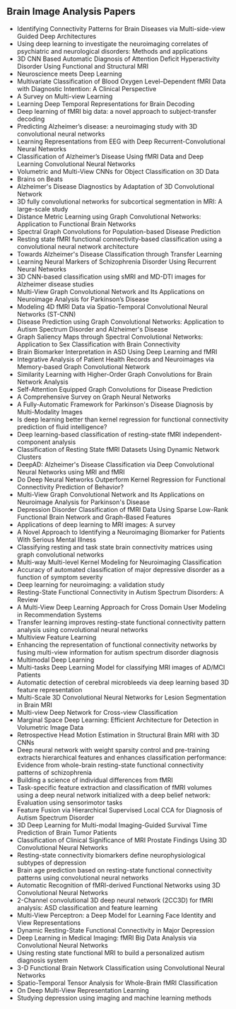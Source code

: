 <h2>Brain Image Analysis Papers </h2>


<ul>

                             

 <li><a target="_blank" href="https://github.com/manjunath5496/Brain-Image-Analysis-Papers/blob/master/br(1).pdf" style="text-decoration:none;">Identifying Connectivity Patterns for Brain Diseases via Multi-side-view Guided Deep Architectures</a></li>

 <li><a target="_blank" href="https://github.com/manjunath5496/Brain-Image-Analysis-Papers/blob/master/br(2).pdf" style="text-decoration:none;">Using deep learning to investigate the neuroimaging correlates of psychiatric and neurological disorders: Methods and applications</a></li>

<li><a target="_blank" href="https://github.com/manjunath5496/Brain-Image-Analysis-Papers/blob/master/br(3).pdf" style="text-decoration:none;">3D CNN Based Automatic Diagnosis of Attention Deficit Hyperactivity Disorder Using Functional and Structural MRI</a></li>
 <li><a target="_blank" href="https://github.com/manjunath5496/Brain-Image-Analysis-Papers/blob/master/br(4).pdf" style="text-decoration:none;">Neuroscience meets Deep Learning</a></li>                              
<li><a target="_blank" href="https://github.com/manjunath5496/Brain-Image-Analysis-Papers/blob/master/br(5).pdf" style="text-decoration:none;">Multivariate Classification of Blood Oxygen Level–Dependent fMRI Data with Diagnostic Intention: A Clinical Perspective</a></li>
<li><a target="_blank" href="https://github.com/manjunath5496/Brain-Image-Analysis-Papers/blob/master/br(6).pdf" style="text-decoration:none;">A Survey on Multi-view Learning</a></li>
 <li><a target="_blank" href="https://github.com/manjunath5496/Brain-Image-Analysis-Papers/blob/master/br(7).pdf" style="text-decoration:none;">Learning Deep Temporal Representations for Brain Decoding</a></li>

 <li><a target="_blank" href="https://github.com/manjunath5496/Brain-Image-Analysis-Papers/blob/master/br(8).pdf" style="text-decoration:none;"> Deep learning of fMRI big data: a novel approach to subject-transfer decoding </a></li>
   <li><a target="_blank" href="https://github.com/manjunath5496/Brain-Image-Analysis-Papers/blob/master/br(9).pdf" style="text-decoration:none;">Predicting Alzheimer’s disease: a neuroimaging study with 3D convolutional neural networks</a></li>
  
   
 <li><a target="_blank" href="https://github.com/manjunath5496/Brain-Image-Analysis-Papers/blob/master/br(10).pdf" style="text-decoration:none;">Learning Representations from EEG with Deep Recurrent-Convolutional Neural Networks </a></li>                              
<li><a target="_blank" href="https://github.com/manjunath5496/Brain-Image-Analysis-Papers/blob/master/br(11).pdf" style="text-decoration:none;">Classification of Alzheimer’s Disease Using fMRI Data and Deep Learning Convolutional Neural Networks</a></li>
<li><a target="_blank" href="https://github.com/manjunath5496/Brain-Image-Analysis-Papers/blob/master/br(12).pdf" style="text-decoration:none;">Volumetric and Multi-View CNNs for Object Classification on 3D Data</a></li>
<li><a target="_blank" href="https://github.com/manjunath5496/Brain-Image-Analysis-Papers/blob/master/br(13).pdf" style="text-decoration:none;">Brains on Beats</a></li>

<li><a target="_blank" href="https://github.com/manjunath5496/Brain-Image-Analysis-Papers/blob/master/br(14).pdf" style="text-decoration:none;">Alzheimer's Disease Diagnostics by Adaptation of 3D Convolutional Network</a></li>
                              
<li><a target="_blank" href="https://github.com/manjunath5496/Brain-Image-Analysis-Papers/blob/master/br(15).pdf" style="text-decoration:none;">3D fully convolutional networks for subcortical segmentation in MRI: A large-scale study</a></li>

<li><a target="_blank" href="https://github.com/manjunath5496/Brain-Image-Analysis-Papers/blob/master/br(16).pdf" style="text-decoration:none;">Distance Metric Learning using Graph Convolutional Networks: Application to Functional Brain Networks</a></li>

  <li><a target="_blank" href="https://github.com/manjunath5496/Brain-Image-Analysis-Papers/blob/master/br(17).pdf" style="text-decoration:none;">Spectral Graph Convolutions for
Population-based Disease Prediction</a></li>   
  
<li><a target="_blank" href="https://github.com/manjunath5496/Brain-Image-Analysis-Papers/blob/master/br(18).pdf" style="text-decoration:none;">Resting state fMRI functional connectivity-based classification using a convolutional neural network architecture</a></li> 

  
<li><a target="_blank" href="https://github.com/manjunath5496/Brain-Image-Analysis-Papers/blob/master/br(19).pdf" style="text-decoration:none;">Towards Alzheimer's Disease Classification through Transfer Learning</a></li> 

<li><a target="_blank" href="https://github.com/manjunath5496/Brain-Image-Analysis-Papers/blob/master/br(20).pdf" style="text-decoration:none;">Learning Neural Markers of Schizophrenia Disorder Using Recurrent Neural Networks</a></li>

<li><a target="_blank" href="https://github.com/manjunath5496/Brain-Image-Analysis-Papers/blob/master/br(21).pdf" style="text-decoration:none;">3D CNN-based classification using sMRI and MD-DTI images for Alzheimer disease studies</a></li>
<li><a target="_blank" href="https://github.com/manjunath5496/Brain-Image-Analysis-Papers/blob/master/br(22).pdf" style="text-decoration:none;">Multi-View Graph Convolutional Network and Its Applications on Neuroimage Analysis for Parkinson’s Disease</a></li> 
 <li><a target="_blank" href="https://github.com/manjunath5496/Brain-Image-Analysis-Papers/blob/master/br(23).pdf" style="text-decoration:none;">Modeling 4D fMRI Data via Spatio-Temporal Convolutional Neural Networks (ST-CNN)</a></li> 
 

   <li><a target="_blank" href="https://github.com/manjunath5496/Brain-Image-Analysis-Papers/blob/master/br(24).pdf" style="text-decoration:none;">Disease Prediction using Graph Convolutional Networks: Application to Autism Spectrum Disorder and Alzheimer's Disease</a></li>
 
   <li><a target="_blank" href="https://github.com/manjunath5496/Brain-Image-Analysis-Papers/blob/master/br(25).pdf" style="text-decoration:none;">Graph Saliency Maps through Spectral Convolutional Networks: Application to Sex Classification with Brain Connectivity</a></li>                              
 <li><a target="_blank" href="https://github.com/manjunath5496/Brain-Image-Analysis-Papers/blob/master/br(26).pdf" style="text-decoration:none;">Brain Biomarker Interpretation in ASD Using Deep Learning and fMRI</a></li>
 <li><a target="_blank" href="https://github.com/manjunath5496/Brain-Image-Analysis-Papers/blob/master/br(27).pdf" style="text-decoration:none;">Integrative Analysis of Patient Health Records and Neuroimages via Memory-based Graph Convolutional Network</a></li>
   
 
   <li><a target="_blank" href="https://github.com/manjunath5496/Brain-Image-Analysis-Papers/blob/master/br(28).pdf" style="text-decoration:none;">Similarity Learning with Higher-Order Graph Convolutions for Brain Network Analysis</a></li>
 
   <li><a target="_blank" href="https://github.com/manjunath5496/Brain-Image-Analysis-Papers/blob/master/br(29).pdf" style="text-decoration:none;">Self-Attention Equipped Graph Convolutions for Disease Prediction </a></li>                              

  <li><a target="_blank" href="https://github.com/manjunath5496/Brain-Image-Analysis-Papers/blob/master/br(30).pdf" style="text-decoration:none;">A Comprehensive Survey on Graph Neural Networks</a></li>
 
   <li><a target="_blank" href="https://github.com/manjunath5496/Brain-Image-Analysis-Papers/blob/master/br(31).pdf" style="text-decoration:none;">A Fully-Automatic Framework for Parkinson's Disease Diagnosis by Multi-Modality Images</a></li> 
    <li><a target="_blank" href="https://github.com/manjunath5496/Brain-Image-Analysis-Papers/blob/master/br(32).pdf" style="text-decoration:none;">Is deep learning better than kernel regression for functional connectivity prediction of fluid intelligence?</a></li> 

   <li><a target="_blank" href="https://github.com/manjunath5496/Brain-Image-Analysis-Papers/blob/master/br(33).pdf" style="text-decoration:none;">Deep learning-based classification of resting-state fMRI independent-component analysis</a></li>                              

  <li><a target="_blank" href="https://github.com/manjunath5496/Brain-Image-Analysis-Papers/blob/master/br(34).pdf" style="text-decoration:none;">Classification of Resting State fMRI Datasets Using Dynamic Network Clusters</a></li> 
 
  <li><a target="_blank" href="https://github.com/manjunath5496/Brain-Image-Analysis-Papers/blob/master/br(35).pdf" style="text-decoration:none;">DeepAD: Alzheimer's Disease Classification via Deep Convolutional Neural Networks using MRI and fMRI</a></li> 

  <li><a target="_blank" href="https://github.com/manjunath5496/Brain-Image-Analysis-Papers/blob/master/br(36).pdf" style="text-decoration:none;">Do Deep Neural Networks Outperform Kernel Regression for Functional Connectivity Prediction of Behavior?</a></li> 
 
<li><a target="_blank" href="https://github.com/manjunath5496/Brain-Image-Analysis-Papers/blob/master/br(37).pdf" style="text-decoration:none;">Multi-View Graph Convolutional Network and Its Applications on Neuroimage Analysis for Parkinson's Disease</a></li>
 <li><a target="_blank" href="https://github.com/manjunath5496/Brain-Image-Analysis-Papers/blob/master/br(38).pdf" style="text-decoration:none;">Depression Disorder Classification of fMRI Data Using Sparse Low-Rank Functional Brain Network and Graph-Based Features</a></li>
<li><a target="_blank" href="https://github.com/manjunath5496/Brain-Image-Analysis-Papers/blob/master/br(39).pdf" style="text-decoration:none;">Applications of deep learning to MRI images: A survey</a></li>
 <li><a target="_blank" href="https://github.com/manjunath5496/Brain-Image-Analysis-Papers/blob/master/br(40).pdf" style="text-decoration:none;">A Novel Approach to Identifying a Neuroimaging Biomarker for Patients With Serious Mental Illness</a></li>                              
<li><a target="_blank" href="https://github.com/manjunath5496/Brain-Image-Analysis-Papers/blob/master/br(41).pdf" style="text-decoration:none;">Classifying resting and task state brain connectivity matrices using graph convolutional networks</a></li>
<li><a target="_blank" href="https://github.com/manjunath5496/Brain-Image-Analysis-Papers/blob/master/br(42).pdf" style="text-decoration:none;">Multi-way Multi-level Kernel Modeling for Neuroimaging Classification</a></li>
 
  <li><a target="_blank" href="https://github.com/manjunath5496/Brain-Image-Analysis-Papers/blob/master/br(43).pdf" style="text-decoration:none;">Accuracy of automated classification of major depressive disorder as a function of symptom severity</a></li>
 <li><a target="_blank" href="https://github.com/manjunath5496/Brain-Image-Analysis-Papers/blob/master/br(44).pdf" style="text-decoration:none;">Deep learning for neuroimaging: a validation study</a></li>
   <li><a target="_blank" href="https://github.com/manjunath5496/Brain-Image-Analysis-Papers/blob/master/br(45).pdf" style="text-decoration:none;">Resting-State Functional
Connectivity in Autism Spectrum Disorders: A Review</a></li>  
   
<li><a target="_blank" href="https://github.com/manjunath5496/Brain-Image-Analysis-Papers/blob/master/br(46).pdf" style="text-decoration:none;">A Multi-View Deep Learning Approach for Cross Domain User Modeling in Recommendation Systems</a></li> 
                             
<li><a target="_blank" href="https://github.com/manjunath5496/Brain-Image-Analysis-Papers/blob/master/br(47).pdf" style="text-decoration:none;">Transfer learning improves resting-state functional connectivity pattern analysis using convolutional neural networks</a></li>
<li><a target="_blank" href="https://github.com/manjunath5496/Brain-Image-Analysis-Papers/blob/master/br(48).pdf" style="text-decoration:none;">Multiview Feature Learning</a></li>

<li><a target="_blank" href="https://github.com/manjunath5496/Brain-Image-Analysis-Papers/blob/master/br(49).pdf" style="text-decoration:none;">Enhancing the representation of functional connectivity networks by fusing multi-view information for autism spectrum disorder diagnosis</a></li>
                              
<li><a target="_blank" href="https://github.com/manjunath5496/Brain-Image-Analysis-Papers/blob/master/br(50).pdf" style="text-decoration:none;">Multimodal Deep Learning</a></li>
<li><a target="_blank" href="https://github.com/manjunath5496/Brain-Image-Analysis-Papers/blob/master/br(51).pdf" style="text-decoration:none;">Multi-tasks Deep Learning Model for classifying MRI images of AD/MCI Patients</a></li>
<li><a target="_blank" href="https://github.com/manjunath5496/Brain-Image-Analysis-Papers/blob/master/br(52).pdf" style="text-decoration:none;">Automatic detection of cerebral microbleeds via deep learning based 3D feature representation</a></li>

<li><a target="_blank" href="https://github.com/manjunath5496/Brain-Image-Analysis-Papers/blob/master/br(53).pdf" style="text-decoration:none;">Multi-Scale 3D Convolutional Neural Networks for Lesion Segmentation in Brain MRI</a></li>
 
<li><a target="_blank" href="https://github.com/manjunath5496/Brain-Image-Analysis-Papers/blob/master/br(54).pdf" style="text-decoration:none;">Multi-view Deep Network for Cross-view Classification </a></li>

<li><a target="_blank" href="https://github.com/manjunath5496/Brain-Image-Analysis-Papers/blob/master/br(55).pdf" style="text-decoration:none;">Marginal Space Deep Learning: Efficient Architecture for Detection in Volumetric Image Data</a></li>
 
  <li><a target="_blank" href="https://github.com/manjunath5496/Brain-Image-Analysis-Papers/blob/master/br(56).pdf" style="text-decoration:none;">Retrospective Head Motion Estimation in Structural Brain MRI with 3D CNNs </a></li>                              

  <li><a target="_blank" href="https://github.com/manjunath5496/Brain-Image-Analysis-Papers/blob/master/br(57).pdf" style="text-decoration:none;">Deep neural network with weight sparsity control and pre-training extracts hierarchical features and enhances classification performance: Evidence from whole-brain resting-state functional connectivity patterns of schizophrenia</a></li>
 
   <li><a target="_blank" href="https://github.com/manjunath5496/Brain-Image-Analysis-Papers/blob/master/br(58).pdf" style="text-decoration:none;">Building a science of individual differences from fMRI</a></li>
    <li><a target="_blank" href="https://github.com/manjunath5496/Brain-Image-Analysis-Papers/blob/master/br(59).pdf" style="text-decoration:none;">Task-specific feature extraction and classification of fMRI volumes using a deep neural network initialized with a deep belief network: Evaluation using sensorimotor tasks</a></li>
 
  <li><a target="_blank" href="https://github.com/manjunath5496/Brain-Image-Analysis-Papers/blob/master/br(60).pdf" style="text-decoration:none;">Feature Fusion via Hierarchical Supervised Local CCA for Diagnosis of Autism Spectrum Disorder </a></li>
 
   <li><a target="_blank" href="https://github.com/manjunath5496/Brain-Image-Analysis-Papers/blob/master/br(61).pdf" style="text-decoration:none;">3D Deep Learning for Multi-modal Imaging-Guided Survival Time Prediction of Brain Tumor Patients</a></li>
 
   <li><a target="_blank" href="https://github.com/manjunath5496/Brain-Image-Analysis-Papers/blob/master/br(62).pdf" style="text-decoration:none;">Classification of Clinical Significance of MRI Prostate Findings Using 3D Convolutional Neural Networks</a></li>
 
   <li><a target="_blank" href="https://github.com/manjunath5496/Brain-Image-Analysis-Papers/blob/master/br(63).pdf" style="text-decoration:none;">Resting-state connectivity biomarkers define neurophysiological subtypes of depression</a></li>                              

  <li><a target="_blank" href="https://github.com/manjunath5496/Brain-Image-Analysis-Papers/blob/master/br(64).pdf" style="text-decoration:none;">Brain age prediction based on resting-state functional connectivity patterns using convolutional neural networks</a></li>
 
   <li><a target="_blank" href="https://github.com/manjunath5496/Brain-Image-Analysis-Papers/blob/master/br(65).pdf" style="text-decoration:none;">Automatic Recognition of fMRI-derived Functional Networks using 3D Convolutional Neural Networks</a></li> 

   <li><a target="_blank" href="https://github.com/manjunath5496/Brain-Image-Analysis-Papers/blob/master/br(66).pdf" style="text-decoration:none;">2-Channel convolutional 3D deep neural network (2CC3D) for fMRI analysis: ASD classification and feature learning</a></li> 
 
   <li><a target="_blank" href="https://github.com/manjunath5496/Brain-Image-Analysis-Papers/blob/master/br(67).pdf" style="text-decoration:none;">Multi-View Perceptron: a Deep Model for Learning Face Identity and View Representations</a></li>                              

  <li><a target="_blank" href="https://github.com/manjunath5496/Brain-Image-Analysis-Papers/blob/master/br(68).pdf" style="text-decoration:none;">Dynamic Resting-State Functional Connectivity in Major Depression</a></li> 
 
  
   <li><a target="_blank" href="https://github.com/manjunath5496/Brain-Image-Analysis-Papers/blob/master/br(69).pdf" style="text-decoration:none;">Deep Learning in Medical Imaging: fMRI Big Data Analysis via Convolutional Neural Networks</a></li>                              

  <li><a target="_blank" href="https://github.com/manjunath5496/Brain-Image-Analysis-Papers/blob/master/br(70).pdf" style="text-decoration:none;">Using resting state functional MRI to build a personalized autism diagnosis system</a></li> 
  
 
 <li><a target="_blank" href="https://github.com/manjunath5496/Brain-Image-Analysis-Papers/blob/master/br(71).pdf" style="text-decoration:none;">3-D Functional Brain Network Classification using Convolutional Neural Networks</a></li>
 
 <li><a target="_blank" href="https://github.com/manjunath5496/Brain-Image-Analysis-Papers/blob/master/br(72).pdf" style="text-decoration:none;">Spatio-Temporal Tensor Analysis for Whole-Brain fMRI Classification</a></li> 
 
 
 <li><a target="_blank" href="https://github.com/manjunath5496/Brain-Image-Analysis-Papers/blob/master/br(73).pdf" style="text-decoration:none;">On Deep Multi-View Representation Learning</a></li>
  <li><a target="_blank" href="https://github.com/manjunath5496/Brain-Image-Analysis-Papers/blob/master/br(74).pdf" style="text-decoration:none;">Studying depression using imaging and machine learning methods</a></li>
    </ul>
  
  
  
